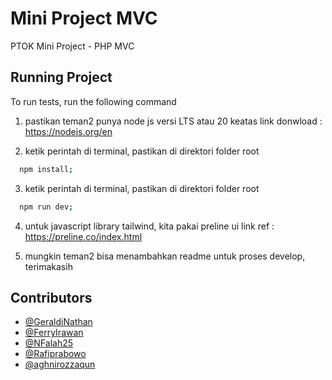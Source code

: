 # Mini Project MVC

PTOK Mini Project - PHP MVC

## Running Project

To run tests, run the following command

1. pastikan teman2 punya node js versi LTS atau 20 keatas
   link donwload : https://nodejs.org/en

2. ketik perintah di terminal, pastikan di direktori folder root

```bash
  npm install;
```

3. ketik perintah di terminal, pastikan di direktori folder root

```bash
  npm run dev;
```

4. untuk javascript library tailwind, kita pakai preline ui
   link ref : https://preline.co/index.html

5. mungkin teman2 bisa menambahkan readme untuk proses develop, terimakasih

## Contributors

- [@GeraldiNathan](https://www.github.com/GeraldiNathan)
- [@FerryIrawan](https://github.com/FerryIrawan2002)
- [@NFalah25](https://github.com/NFalah25)
- [@Rafiprabowo](https://github.com/Rafiprabowo)
- [@aghnirozzaqun](https://github.com/aghnirozzaqun)
